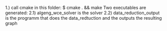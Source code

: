 1.) call cmake in this folder: $ cmake . && make
Two executables are generated:
2.1) algeng_wce_solver   is the solver
2.2) data_reduction_output  is the programm that does the data_redtuction and the outputs the resulting graph
